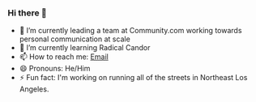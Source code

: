 ### Hi there 👋

- 🔭 I’m currently leading a team at Community.com working towards personal communication at scale
- 🌱 I’m currently learning Radical Candor
- 📫 How to reach me: [Email](mailto:hapless_09orange@icloud.com)
- 😄 Pronouns: He/Him
- ⚡ Fun fact: I'm working on running all of the streets in Northeast Los Angeles.
